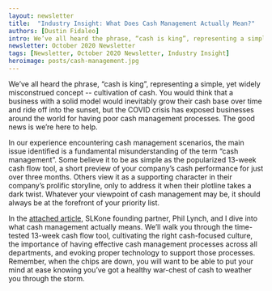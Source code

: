 ```yaml
---
layout: newsletter
title:  "Industry Insight: What Does Cash Management Actually Mean?"
authors: [Dustin Fidaleo]
intro: We’ve all heard the phrase, “cash is king”, representing a simple, yet widely misconstrued concept -- cultivation of cash. You would think that a business with a solid model would inevitably grow their cash base over time and ride off into the sunset, but the COVID crisis has exposed businesses around the world for having poor cash management processes. The good news is we’re here to help.
newsletter: October 2020 Newsletter
tags: [Newsletter, October 2020 Newsletter, Industry Insight]
heroimage: posts/cash-management.jpg
---
```


We’ve all heard the phrase, “cash is king”, representing a simple, yet widely misconstrued concept -- cultivation of cash. You would think that a business with a solid model would inevitably grow their cash base over time and ride off into the sunset, but the COVID crisis has exposed businesses around the world for having poor cash management processes. The good news is we’re here to help.

In our experience encountering cash management scenarios, the main issue identified is a fundamental misunderstanding of the term “cash management”. Some believe it to be as simple as the popularized 13-week cash flow tool, a short preview of your company’s cash performance for just over three months. Others view it as a supporting character in their company’s prolific storyline, only to address it when their plotline takes a dark twist. Whatever your viewpoint of cash management may be, it should always be at the forefront of your priority list.

In the <a href="https://slkone.com/What-Does-Cash-Management-Actually-Mean/">attached article</a>, SLKone founding partner, Phil Lynch, and I dive into what cash management actually means. We’ll walk you through the time-tested 13-week cash flow tool, cultivating the right cash-focused culture, the importance of having effective cash management processes across all departments, and evoking proper technology to support those processes. Remember, when the chips are down, you will want to be able to put your mind at ease knowing you’ve got a healthy war-chest of cash to weather you through the storm.
